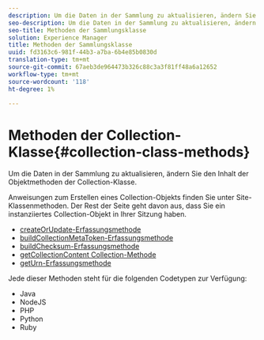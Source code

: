```yaml
---
description: Um die Daten in der Sammlung zu aktualisieren, ändern Sie den Inhalt der Objektmethoden der Collection-Klasse.
seo-description: Um die Daten in der Sammlung zu aktualisieren, ändern Sie den Inhalt der Objektmethoden der Collection-Klasse.
seo-title: Methoden der Sammlungsklasse
solution: Experience Manager
title: Methoden der Sammlungsklasse
uuid: fd3163c6-981f-44b3-a7ba-6b4e85b0830d
translation-type: tm+mt
source-git-commit: 67aeb3de964473b326c88c3a3f81ff48a6a12652
workflow-type: tm+mt
source-wordcount: '118'
ht-degree: 1%

---
```



# Methoden der Collection-Klasse{#collection-class-methods}

Um die Daten in der Sammlung zu aktualisieren, ändern Sie den Inhalt der Objektmethoden der Collection-Klasse.

Anweisungen zum Erstellen eines Collection-Objekts finden Sie unter Site-Klassenmethoden. Der Rest der Seite geht davon aus, dass Sie ein instanziiertes Collection-Objekt in Ihrer Sitzung haben.

* [createOrUpdate-Erfassungsmethode](#r_createorupdate_collection_method)
* [buildCollectionMetaToken-Erfassungsmethode](#r_buildcollectionmetatoken_collection_method)
* [buildChecksum-Erfassungsmethode](#r_buildchecksum_collection_method)
* [getCollectionContent Collection-Methode](#t_getcollectioncontent_collection_method)
* [getUrn-Erfassungsmethode](#r_geturn_collection_method)

Jede dieser Methoden steht für die folgenden Codetypen zur Verfügung:

* Java
* NodeJS
* PHP
* Python
* Ruby

